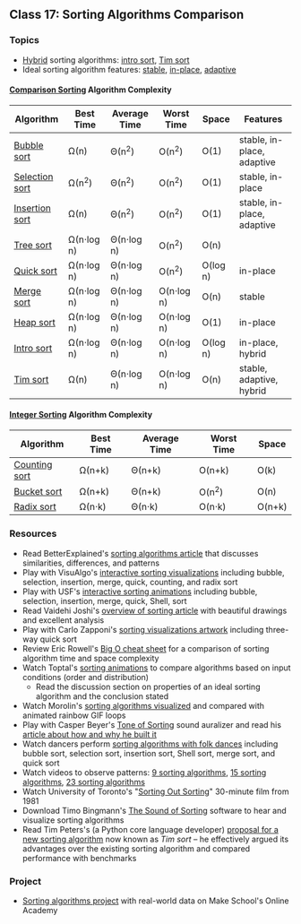 ## Class 17: Sorting Algorithms Comparison

### Topics
- [Hybrid] sorting algorithms: [intro sort], [Tim sort]
- Ideal sorting algorithm features: [stable], [in-place], [adaptive]

#### [Comparison Sorting] Algorithm Complexity

| Algorithm		| Best Time		| Average Time	 | Worst Time	   | Space	| Features				   |
| ---------------- | ---------------- | ---------------- | ---------------- | -------- | -------------------------- |
| [Bubble sort]	| Ω(n)			 | Θ(n<sup>2</sup>) | O(n<sup>2</sup>) | O(1)	 | stable, in-place, adaptive |
| [Selection sort] | Ω(n<sup>2</sup>) | Θ(n<sup>2</sup>) | O(n<sup>2</sup>) | O(1)	 | stable, in-place		   |
| [Insertion sort] | Ω(n)			 | Θ(n<sup>2</sup>) | O(n<sup>2</sup>) | O(1)	 | stable, in-place, adaptive |
| [Tree sort]	  | Ω(n⋅log n)	   | Θ(n⋅log n)	   | O(n<sup>2</sup>) | O(n)	 |							|
| [Quick sort]	 | Ω(n⋅log n)	   | Θ(n⋅log n)	   | O(n<sup>2</sup>) | O(log n) | in-place				   |
| [Merge sort]	 | Ω(n⋅log n)	   | Θ(n⋅log n)	   | O(n⋅log n)	   | O(n)	 | stable					 |
| [Heap sort]	  | Ω(n⋅log n)	   | Θ(n⋅log n)	   | O(n⋅log n)	   | O(1)	 | in-place				   |
| [Intro sort]	 | Ω(n⋅log n)	   | Θ(n⋅log n)	   | O(n⋅log n)	   | O(log n) | in-place, hybrid		   |
| [Tim sort]	   | Ω(n)			 | Θ(n⋅log n)	   | O(n⋅log n)	   | O(n)	 | stable, adaptive, hybrid   |

#### [Integer Sorting] Algorithm Complexity

| Algorithm	   | Best Time | Average Time | Worst Time	   | Space  |
| --------------- | --------- | ------------ | ---------------- | ------ |
| [Counting sort] | Ω(n+k)	| Θ(n+k)	   | O(n+k)		   | O(k)   |
| [Bucket sort]   | Ω(n+k)	| Θ(n+k)	   | O(n<sup>2</sup>) | O(n)   |
| [Radix sort]	| Ω(n⋅k)	| Θ(n⋅k)	   | O(n⋅k)		   | O(n+k) |

### Resources
- Read BetterExplained's [sorting algorithms article] that discusses similarities, differences, and patterns
- Play with VisuAlgo's [interactive sorting visualizations][VisuAlgo sorting] including bubble, selection, insertion, merge, quick, counting, and radix sort
- Play with USF's [interactive sorting animations][USF sorting] including bubble, selection, insertion, merge, quick, Shell,  sort
- Read Vaidehi Joshi's [overview of sorting article][BaseCS sorting] with beautiful drawings and excellent analysis
- Play with Carlo Zapponi's [sorting visualizations artwork] including three-way quick sort
- Review Eric Rowell's [Big O cheat sheet] for a comparison of sorting algorithm time and space complexity
- Watch Toptal's [sorting animations] to compare algorithms based on input conditions (order and distribution)
	- Read the discussion section on properties of an ideal sorting algorithm and the conclusion stated
- Watch Morolin's [sorting algorithms visualized] and compared with animated rainbow GIF loops
- Play with Casper Beyer's [Tone of Sorting] sound auralizer and read his [article about how and why he built it][Tone of Sorting article]
- Watch dancers perform [sorting algorithms with folk dances] including bubble sort, selection sort, insertion sort, Shell sort, merge sort, and quick sort
- Watch videos to observe patterns: [9 sorting algorithms], [15 sorting algorithms], [23 sorting algorithms]
- Watch University of Toronto's "[Sorting Out Sorting]" 30-minute film from 1981
- Download Timo Bingmann's [The Sound of Sorting] software to hear and visualize sorting algorithms
- Read Tim Peters's (a Python core language developer) [proposal for a new sorting algorithm][Tim sort proposal] now known as *Tim sort* – he effectively argued its advantages over the existing sorting algorithm and compared performance with benchmarks

### Project
- [Sorting algorithms project] with real-world data on Make School's Online Academy


[sorting algorithm]: https://en.wikipedia.org/wiki/Sorting_algorithm
[stable]: https://en.wikipedia.org/wiki/Sorting_algorithm#Stability
[in-place]: https://en.wikipedia.org/wiki/In-place_algorithm
[adaptive]: https://en.wikipedia.org/wiki/Adaptive_sort
[hybrid]: https://en.wikipedia.org/wiki/Hybrid_algorithm

[comparison sorting]: https://en.wikipedia.org/wiki/Comparison_sort
[bubble sort]: https://en.wikipedia.org/wiki/Bubble_sort
[selection sort]: https://en.wikipedia.org/wiki/Selection_sort
[insertion sort]: https://en.wikipedia.org/wiki/Insertion_sort

[tree sort]: https://en.wikipedia.org/wiki/Tree_sort
[quick sort]: https://en.wikipedia.org/wiki/Quicksort
[merge sort]: https://en.wikipedia.org/wiki/Merge_sort
[heap sort]: https://en.wikipedia.org/wiki/Heapsort
[intro sort]: https://en.wikipedia.org/wiki/Introsort
[Tim sort]: https://en.wikipedia.org/wiki/Timsort
[Tim sort proposal]: https://mail.python.org/pipermail/python-dev/2002-July/026837.html

[integer sorting]: https://en.wikipedia.org/wiki/Integer_sorting
[counting sort]: https://en.wikipedia.org/wiki/Counting_sort
[bucket sort]: https://en.wikipedia.org/wiki/Bucket_sort
[radix sort]: https://en.wikipedia.org/wiki/Radix_sort

[sorting algorithms article]: https://betterexplained.com/articles/sorting-algorithms/
[VisuAlgo sorting]: https://visualgo.net/en/sorting
[USF sorting]: https://www.cs.usfca.edu/~galles/visualization/ComparisonSort.html
[Big O cheat sheet]: http://bigocheatsheet.com/
[sorting animations]: https://www.toptal.com/developers/sorting-algorithms/
[sorting visualizations artwork]: http://sorting.at/
[sorting algorithms visualized]: https://imgur.com/gallery/voutF
[BaseCS sorting]: https://medium.com/basecs/sorting-out-the-basics-behind-sorting-algorithms-b0a032873add
[The Sound of Sorting]: http://panthema.net/2013/sound-of-sorting/
[Tone of Sorting]: https://caspervonb.github.io/toneofsorting/
[Tone of Sorting article]: https://medium.com/@caspervonb/how-i-visualized-the-sorting-algorithms-and-brought-them-to-life-with-sound-ce7c5c6cb6ef

[Sorting Out Sorting]: https://www.youtube.com/watch?v=SJwEwA5gOkM
[3 sorting algorithms]: https://www.youtube.com/watch?v=jHPexHsDxwQ
[9 sorting algorithms]: https://www.youtube.com/watch?v=ZZuD6iUe3Pc
[15 sorting algorithms]: https://www.youtube.com/watch?v=kPRA0W1kECg
[23 sorting algorithms]: https://www.youtube.com/watch?v=rqI6KT6cOas
[sorting algorithms with folk dances]: https://www.youtube.com/playlist?list=PLOmdoKois7_FK-ySGwHBkltzB11snW7KQ

[sorting algorithms project]: http://make.sc/oa-sorting-algorithms
